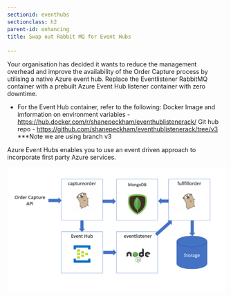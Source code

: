 ```yaml
---
sectionid: eventhubs
sectionclass: h2
parent-id: enhancing
title: Swap out Rabbit MQ for Event Hubs

---
```

Your organisation has decided it wants to reduce the management overhead and
improve the availability of the Order Capture process by utilising a native Azure
event hub. Replace the Eventlistener RabbitMQ container with a prebuilt Azure
Event Hub listener container with zero downtime.

* For the Event Hub container, refer to the following:
Docker Image and imformation on environment variables - https://hub.docker.com/r/shanepeckham/eventhublistenerack/
Git hub repo - https://github.com/shanepeckham/eventhublistenerack/tree/v3 ***Note we are using branch v3

Azure Event Hubs enables you to use an event driven approach to incorporate first
party Azure services.

![](media/25a643873acbb18166772fc1ac25b15d.png)